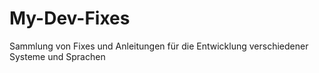 # My-Dev-Fixes
Sammlung von Fixes und Anleitungen für die Entwicklung verschiedener Systeme und Sprachen
